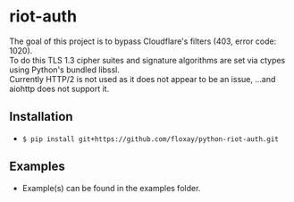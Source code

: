 # riot-auth

The goal of this project is to bypass Cloudflare's filters (403, error code: 1020).\
To do this TLS 1.3 cipher suites and signature algorithms are set via ctypes using Python's bundled libssl.\
Currently HTTP/2 is not used as it does not appear to be an issue, ...and aiohttp does not support it.


## Installation
 - `$ pip install git+https://github.com/floxay/python-riot-auth.git`

## Examples
 - Example(s) can be found in the examples folder.
